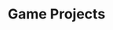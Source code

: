 ---
layout: post-index-category
title: Game Projects
permalink: /projects/
pagination:
  enabled: true
  category: projects
  permalink: /:num/
  sort_field: 'date'
  sort_reverse: true
---